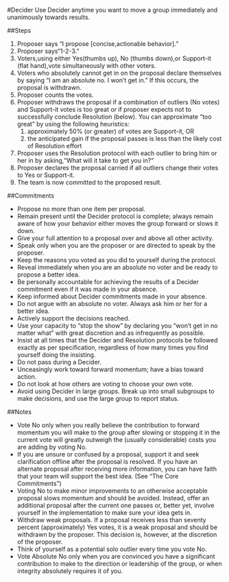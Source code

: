 #Decider
Use Decider anytime you want to move a group immediately and unanimously towards results.

##Steps
1. Proposer says “I propose \[concise,actionable behavior\].”
2. Proposer says“1-2-3.”
3. Voters,using either Yes(thumbs up), No (thumbs down),or Support-it (flat hand),vote simultaneously with other voters.
4. Voters who absolutely cannot get in on the proposal declare themselves by saying “I am an absolute no. I won’t get in.” If this occurs, the proposal is withdrawn.
5. Proposer counts the votes.
6. Proposer withdraws the proposal if a combination of outliers (No votes) and Support-it votes is too great or if proposer expects not to successfully conclude Resolution (below). You can approximate “too great” by using the following heuristics:
    1. approximately 50% (or greater) of votes are Support-it, OR
    2. the anticipated gain if the proposal passes is less than the likely cost of Resolution effort
7. Proposer uses the Resolution protocol with each outlier to bring him or her in by asking,“What will it take to get you in?”
8. Proposer declares the proposal carried if all outliers change their votes to Yes or Support-it.
9. The team is now committed to the proposed result.

##Commitments
* Propose no more than one item per proposal.
* Remain present until the Decider protocol is complete; always remain aware of how your behavior either moves the group forward or slows it down.
* Give your full attention to a proposal over and above all other activity.
* Speak only when you are the proposer or are directed to speak by the proposer.
* Keep the reasons you voted as you did to yourself during the protocol.
* Reveal immediately when you are an absolute no voter and be ready to propose a better idea.
* Be personally accountable for achieving the results of a Decider commitment even if it was made in your absence.
* Keep informed about Decider commitments made in your absence.
* Do not argue with an absolute no voter. Always ask him or her for a better idea.
* Actively support the decisions reached.
* Use your capacity to “stop the show” by declaring you “won’t get in no matter what” with great discretion and as infrequently as possible.
* Insist at all times that the Decider and Resolution protocols be followed exactly as per specification, regardless of how many times you find yourself doing the insisting.
* Do not pass during a Decider.
* Unceasingly work toward forward momentum; have a bias toward action.
* Do not look at how others are voting to choose your own vote.
* Avoid using Decider in large groups. Break up into small subgroups to make decisions, and use the large group to report status.

##Notes
* Vote No only when you really believe the contribution to forward momentum you will make to the group after slowing or stopping it in the current vote will greatly outweigh the (usually considerable) costs you are adding by voting No.
* If you are unsure or confused by a proposal, support it and seek clarification offline after the proposal is resolved. If you have an alternate proposal after receiving more information, you can have faith that your team will support the best idea. (See “The Core Commitments”)
* Voting No to make minor improvements to an otherwise acceptable proposal slows momentum and should be avoided. Instead, offer an additional proposal after the current one passes or, better yet, involve yourself in the implementation to make sure your idea gets in.
* Withdraw weak proposals. If a proposal receives less than seventy percent (approximately) Yes votes, it is a weak proposal and should be withdrawn by the proposer. This decision is, however, at the discretion of the proposer.
* Think of yourself as a potential solo outlier every time you vote No.
* Vote Absolute No only when you are convinced you have a significant contribution to make to the direction or leadership of the group, or when integrity absolutely requires it of you.